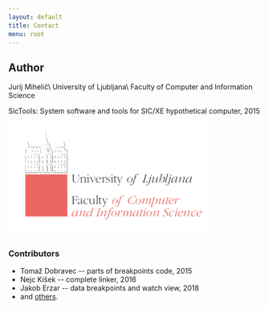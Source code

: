 ```yaml
---
layout: default
title: Contact
menu: root
---
```


## Author
Jurij Mihelič\\
University of Ljubljana\\
Faculty of Computer and Information Science

SicTools: System software and tools for SIC/XE hypothetical computer, 2015

![FRI Logo](./images/fri-logo.png)

### Contributors
  * Tomaž Dobravec -- parts of breakpoints code, 2015
  * Nejc Kišek -- complete linker, 2016
  * Jakob Erzar -- data breakpoints and watch view, 2018
  * and [others](https://github.com/jurem/SicTools/graphs/contributors).
